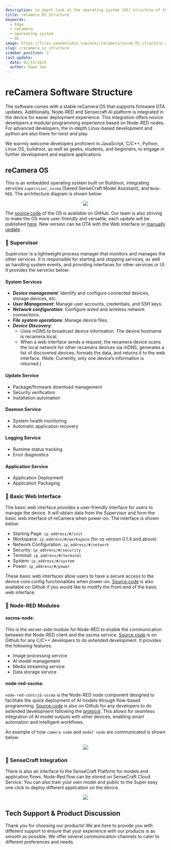 ```yaml
---
description: in depth look at the operating system (OS) structure of the reCamera
title: reCamera OS Structure
keywords:
  - Edge
  - reCamera
  - opereating system
  - OS
image: https://files.seeedstudio.com/wiki/reCamera/recam_OS_structure.webp
slug: /recamera_os_structure
sidebar_position: 2
last_update:
  date: 02/15/2025
  author: Dawn Yao
---
```


# reCamera Software Structure
The software comes with a stable reCamera OS that supports firmware OTA updates. Additionally, Node-RED and Sensecraft AI platform is integrated in the device for easier deployment experience. This integration offers novice developers a modular programming experience based on Node-RED nodes.  For advanced developers, the in-depth Linux-based development and python are also there for twist and play. 

We warmly welcome developers proficient in JavaScript, C/C++, Python, Linux OS, buildroot, as well as geeks, students, and beginners, to engage in further development and explore applications.

## reCamera OS
This is an embedded operating system built on Buildroot, integrating services `supervisor`, `sscma` (Seeed SenseCraft Model Assistant), and `Node-RED`. The architecture diagram is shown below:

<div align="center"><img width={600} src="https://files.seeedstudio.com/wiki/reCamera/recam_OS_structure.png" /></div>

The [source code](https://github.com/Seeed-Studio/reCamera-OS) of the OS is available on GitHub. Our team is also striving to make the OS more user-friendly and versatile, each update will be published [here](https://github.com/Seeed-Studio/reCamera-OS/releases). New version can be OTA with the Web interface or [manually update](https://wiki.seeedstudio.com/recamera_os_version_control).

### 🧩 Supervisor
Supervisor is a lightweight process manager that monitors and manages the other services. It is responsible for starting and stopping services, as well as handling system events, and providing interfaces for other services or UI. It provides the services below:
#### System Services
- ***Device management***: Identify and configure connected devices, storage devices, etc.
- ***User Management***: Manage user accounts, credentials, and SSH keys.
- ***Network configuration***: Configure wired and wireless network connections.
- ***File system operations***: Manage device files.
- ***Device Discovery***: 
    - Uses mDNS to broadcast device information. The device hostname is recamera.local.
    - When a web interface sends a request, the recamera device scans the local network for other recamera devices via mDNS, generates a list of discovered devices, formats the data, and returns it to the web interface. (Note: Currently, only one device’s information is returned.)

#### Update Service
- Package/firmware download management
- Security verification
- Installation automation

#### Daemon Service
- System health monitoring
- Automatic application recovery

#### Logging Service
- Runtime status tracking
- Error diagnostics

#### Application Service
- Application Deployment
- Application Packaging
 
### 🧩 Basic Web Interface
The basic web interface provides a user-friendly interface for users to manage the device. It will obtain data from the Supervisor and form the basic web interface of reCamera when power-on. The interface is shown below:

- Starting Page: `ip_address/#/init`
- Workspace: `ip_address/#/workspace` (for os version 0.1.4 and above)
- Network Configuration: `ip_address/#/network`
- Security: `ip_address/#/security`
- Terminal: `ip_address/#/terminal`
- System: `ip_address/#/system`
- Power: `ip_address/#/power` 

These basic web interfaces allow users to have a secure access to the device core config functionalities when power-on. [Source code](https://github.com/Seeed-Studio/sscma-example-sg200x/tree/main/solutions/supervisor/www) is also available on Github if you would like to modify the front-end of the basic web interface.

### 🧩 Node-RED Modules
#### sscma-node:
This is the server-side module for Node-RED to enable the communication between the Node-RED client and the sscma service. [Source code](https://github.com/Seeed-Studio/sscma-example-sg200x/tree/main/solutions/sscma-node) is on Github for any C/C++ developers to do extended development. It provides the following features:
- Image processing service
- AI model management
- Media streaming service
- Data storage service

#### node-red-sscma:
`node-red-contrib-sscma` is the Node-RED node component designed to facilitate the quick deployment of AI models through flow-based programming. [Source code](https://github.com/Seeed-Studio/node-red-contrib-sscma) is also on Github for any developers to do extended development following the [protocol](https://wiki.seeedstudio.com/node_red_protocol). This allows for seamless integration of AI model outputs with other devices, enabling smart automation and intelligent workflows. 

An example of how `camera node` and `model node` are communicated is shown below:

<div align="center"><img width={600} src="https://files.seeedstudio.com/wiki/reCamera/vision_inference.png" /></div>

### 🧩 SenseCraft Integration
There is also an interface to the SenseCraft Platform for models and application flows. Node-Red flow can be stored on SenseCraft Cloud Service. You can also train your own model and public to the Super easy one click to deploy different application on the device.

<div align="center"><img width={600} src="https://files.seeedstudio.com/wiki/reCamera/sensecraft_applications.png" /></div>


## Tech Support & Product Discussion

Thank you for choosing our products! We are here to provide you with different support to ensure that your experience with our products is as smooth as possible. We offer several communication channels to cater to different preferences and needs.

<div class="button_tech_support_container">
<a href="https://forum.seeedstudio.com/" class="button_forum"></a> 
<a href="https://www.seeedstudio.com/contacts" class="button_email"></a>
</div>

<div class="button_tech_support_container">
<a href="https://discord.gg/eWkprNDMU7" class="button_discord"></a> 
<a href="https://github.com/Seeed-Studio/wiki-documents/discussions/69" class="button_discussion"></a>
</div>